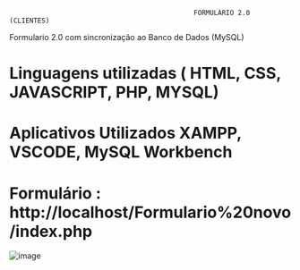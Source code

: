                                                   FORMULÁRIO 2.0 (CLIENTES)
    
 Formulario 2.0 com sincronização ao Banco de Dados (MySQL)

 # Linguagens utilizadas ( HTML, CSS, JAVASCRIPT, PHP, MYSQL)
 
 # Aplicativos Utilizados XAMPP, VSCODE, MySQL Workbench
 
 # Formulário : http://localhost/Formulario%20novo/index.php
 
 ![image](https://user-images.githubusercontent.com/104805696/209488414-e9728c2e-449e-4941-aa3b-2896a85d9c46.png)
